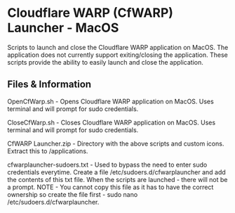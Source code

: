 # Cloudflare WARP (CfWARP) Launcher - MacOS

Scripts to launch and close the Cloudflare WARP application on MacOS. 
The application does not currently support exiting/closing the application. These scripts provide the ability to easily launch and close the application.

## Files & Information
OpenCfWarp.sh - Opens Cloudflare WARP application on MacOS. Uses terminal and will prompt for sudo credentials.

CloseCfWarp.sh - Closes Cloudflare WARP application on MacOS. Uses terminal and will prompt for sudo credentials.

CfWARP Launcher.zip - Directory with the above scripts and custom icons. Extract this to /applications.

cfwarplauncher-sudoers.txt - Used to bypass the need to enter sudo credentials everytime. Create a file /etc/sudoers.d/cfwarplauncher and add the contents of this txt file. When the scripts are launched - there will not be a prompt. NOTE - You cannot copy this file as it has to have the correct ownership so create the file first - sudo nano /etc/sudoers.d/cfwarplauncher.
